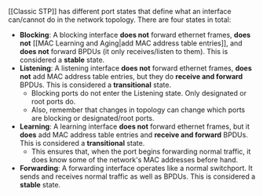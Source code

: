 [[Classic STP]] has different port states that define what an interface can/cannot do in the network topology. There are four states in total:

- **Blocking**: A blocking interface **does not** forward ethernet frames, **does not** [[MAC Learning and Aging|add MAC address table entries]], and **does not** forward BPDUs (it only receives/listen to them). This is considered a **stable** state.
- **Listening**: A listening interface **does not** forward ethernet frames, **does not** add MAC address table entries, but they do **receive and forward** BPDUs. This is considered a **transitional** state.
	- Blocking ports do not enter the Listening state. Only designated or root ports do.
	- Also, remember that changes in topology can change which ports are blocking or designated/root ports.
- **Learning**: A learning interface **does not** forward ethernet frames, but it **does** add MAC address table entries and **receive and forward** BPDUs. This is considered a **transitional** state.
	- This ensures that, when the port begins forwarding normal traffic, it does know some of the network's MAC addresses before hand.
- **Forwarding**: A forwarding interface operates like a normal switchport. It sends and receives normal traffic as well as BPDUs. This is considered a **stable** state.